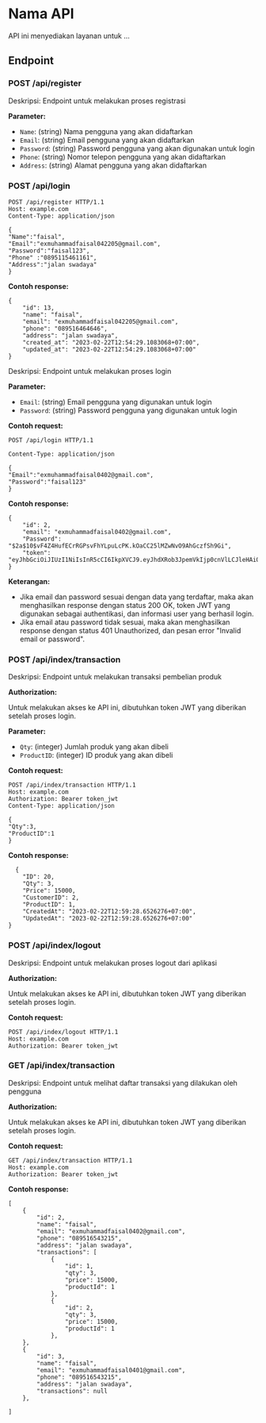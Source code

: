 # Nama API

API ini menyediakan layanan untuk ...

## Endpoint

### POST /api/register

Deskripsi: Endpoint untuk melakukan proses registrasi

**Parameter:**

- `Name`: (string) Nama pengguna yang akan didaftarkan
- `Email`: (string) Email pengguna yang akan didaftarkan
- `Password`: (string) Password pengguna yang akan digunakan untuk login
- `Phone`: (string) Nomor telepon pengguna yang akan didaftarkan
- `Address`: (string) Alamat pengguna yang akan didaftarkan

### POST /api/login

```
POST /api/register HTTP/1.1
Host: example.com
Content-Type: application/json

{
"Name":"faisal",
"Email":"exmuhammadfaisal042205@gmail.com",
"Password":"faisal123",
"Phone" :"0895115461161",
"Address":"jalan swadaya"
}

```

**Contoh response:**

```
{
    "id": 13,
    "name": "faisal",
    "email": "exmuhammadfaisal042205@gmail.com",
    "phone": "089516464646",
    "address": "jalan swadaya",
    "created_at": "2023-02-22T12:54:29.1083068+07:00",
    "updated_at": "2023-02-22T12:54:29.1083068+07:00"
}
```

Deskripsi: Endpoint untuk melakukan proses login

**Parameter:**

- `Email`: (string) Email pengguna yang digunakan untuk login
- `Password`: (string) Password pengguna yang digunakan untuk login

**Contoh request:**

```
POST /api/login HTTP/1.1

Content-Type: application/json

{
"Email":"exmuhammadfaisal0402@gmail.com",
"Password":"faisal123"
}

```

**Contoh response:**

```
{
    "id": 2,
    "email": "exmuhammadfaisal0402@gmail.com",
    "Password": "$2a$10$vF4Z4HufECrRGPsvFhYLpuLcPK.kOaCC25lMZwNvO9AhGczfSh9Gi",
    "token": "eyJhbGciOiJIUzI1NiIsInR5cCI6IkpXVCJ9.eyJhdXRob3JpemVkIjp0cnVlLCJleHAiOjE2NzcwNzAzODIsInVzZXJfaWQiOjJ9.tW1hhvhoiwLx0vg9aQiTb20_VKTLL2jPt7oNeq7DRyY"
}
```

**Keterangan:**

- Jika email dan password sesuai dengan data yang terdaftar, maka akan menghasilkan response dengan status 200 OK, token JWT yang digunakan sebagai authentikasi, dan informasi user yang berhasil login.
- Jika email atau password tidak sesuai, maka akan menghasilkan response dengan status 401 Unauthorized, dan pesan error "Invalid email or password".

### POST /api/index/transaction

Deskripsi: Endpoint untuk melakukan transaksi pembelian produk

**Authorization:**

Untuk melakukan akses ke API ini, dibutuhkan token JWT yang diberikan setelah proses login.

**Parameter:**

- `Qty`: (integer) Jumlah produk yang akan dibeli
- `ProductID`: (integer) ID produk yang akan dibeli

**Contoh request:**

```
POST /api/index/transaction HTTP/1.1
Host: example.com
Authorization: Bearer token_jwt
Content-Type: application/json

{
"Qty":3,
"ProductID":1
}
```

**Contoh response:**

```
  {
    "ID": 20,
    "Qty": 3,
    "Price": 15000,
    "CustomerID": 2,
    "ProductID": 1,
    "CreatedAt": "2023-02-22T12:59:28.6526276+07:00",
    "UpdatedAt": "2023-02-22T12:59:28.6526276+07:00"
}
```

### POST /api/index/logout

Deskripsi: Endpoint untuk melakukan proses logout dari aplikasi

**Authorization:**

Untuk melakukan akses ke API ini, dibutuhkan token JWT yang diberikan setelah proses login.

**Contoh request:**

```
POST /api/index/logout HTTP/1.1
Host: example.com
Authorization: Bearer token_jwt

```

### GET /api/index/transaction

Deskripsi: Endpoint untuk melihat daftar transaksi yang dilakukan oleh pengguna

**Authorization:**

Untuk melakukan akses ke API ini, dibutuhkan token JWT yang diberikan setelah proses login.

**Contoh request:**

```
GET /api/index/transaction HTTP/1.1
Host: example.com
Authorization: Bearer token_jwt
```

**Contoh response:**

```
[
    {
        "id": 2,
        "name": "faisal",
        "email": "exmuhammadfaisal0402@gmail.com",
        "phone": "089516543215",
        "address": "jalan swadaya",
        "transactions": [
            {
                "id": 1,
                "qty": 3,
                "price": 15000,
                "productId": 1
            },
            {
                "id": 2,
                "qty": 3,
                "price": 15000,
                "productId": 1
            },
    },
    {
        "id": 3,
        "name": "faisal",
        "email": "exmuhammadfaisal0401@gmail.com",
        "phone": "089516543215",
        "address": "jalan swadaya",
        "transactions": null
    },

]
```
